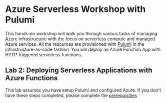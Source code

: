 # Azure Serverless Workshop with Pulumi

This hands-on workshop will walk you through various tasks of managing Azure infrastructure with the focus on serverless compute and managed Azure services. All the resources are provisioned with [Pulumi](https://pulumi.com) in the infrastructure-as-code fashion. You will deploy an Azure Function App with HTTP-triggered serverless functions.

## Lab 2: Deploying Serverless Applications with Azure Functions

This lab assumes you have setup Pulumi and configured Azure. If you don't have these
steps completed, please complete the [prerequisities](../00-installing-prerequisites.md)